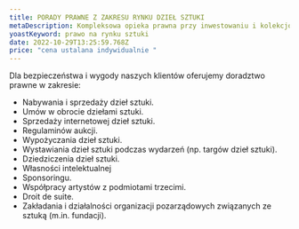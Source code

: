 ```yaml
---
title: PORADY PRAWNE Z ZAKRESU RYNKU DZIEŁ SZTUKI
metaDescription: Kompleksowa opieka prawna przy inwestowaniu i kolekcjonowaniu dzieł sztuki.
yoastKeyword: prawo na rynku sztuki
date: 2022-10-29T13:25:59.768Z
price: "cena ustalana indywidualnie "
---
```

Dla bezpieczeństwa i wygody naszych klientów oferujemy doradztwo prawne w zakresie:

* Nabywania i sprzedaży dzieł sztuki.
* Umów w obrocie dziełami sztuki.
* Sprzedaży internetowej dzieł sztuki.
* Regulaminów aukcji.
* Wypożyczania dzieł sztuki.
* Wystawiania dzieł sztuki podczas wydarzeń (np. targów dzieł sztuki).
* Dziedziczenia dzieł sztuki.
* Własności intelektualnej
* Sponsoringu.
* Współpracy artystów z podmiotami trzecimi.
* Droit de suite.
* Zakładania i działalności organizacji pozarządowych związanych ze sztuką (m.in. fundacji).